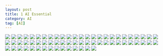 ```yaml
---
layout: post
title: 1 AI Essential
category: AI
tag: [AI]
---
```


<img src="/public/img/PyTorch/Lec1/1.png">
<img src="/public/img/PyTorch/Lec1/2.png">
<img src="/public/img/PyTorch/Lec1/3.png">
<img src="/public/img/PyTorch/Lec1/4.png">
<img src="/public/img/PyTorch/Lec1/image.png">
<img src="/public/img/PyTorch/Lec1/image (1).png">
<img src="/public/img/PyTorch/Lec1/image (2).png">
<img src="/public/img/PyTorch/Lec1/image (3).png">
<img src="/public/img/PyTorch/Lec1/image (4).png">
<img src="/public/img/PyTorch/Lec1/image (5).png">
<img src="/public/img/PyTorch/Lec1/image (6).png">
<img src="/public/img/PyTorch/Lec1/image (7).png">
<img src="/public/img/PyTorch/Lec1/image (8).png">
<img src="/public/img/PyTorch/Lec1/image (9).png">
<img src="/public/img/PyTorch/Lec1/image (10).png">
<img src="/public/img/PyTorch/Lec1/image (11).png">
<img src="/public/img/PyTorch/Lec1/image (12).png">
<img src="/public/img/PyTorch/Lec1/image (13).png">
<img src="/public/img/PyTorch/Lec1/image (14).png">
<img src="/public/img/PyTorch/Lec1/image (15).png">
<img src="/public/img/PyTorch/Lec1/image (16).png">
<img src="/public/img/PyTorch/Lec1/image (17).png">
<img src="/public/img/PyTorch/Lec1/image (18).png">
<img src="/public/img/PyTorch/Lec1/image (19).png">
<img src="/public/img/PyTorch/Lec1/image (20).png">
<img src="/public/img/PyTorch/Lec1/image (21).png">
<img src="/public/img/PyTorch/Lec1/image (22).png">
<img src="/public/img/PyTorch/Lec1/image (23).png">
<img src="/public/img/PyTorch/Lec1/image (24).png">
<img src="/public/img/PyTorch/Lec1/image (25).png">
<img src="/public/img/PyTorch/Lec1/image (26).png">
<img src="/public/img/PyTorch/Lec1/image (27).png">
<img src="/public/img/PyTorch/Lec1/image (28).png">
<img src="/public/img/PyTorch/Lec1/image (29).png">
<img src="/public/img/PyTorch/Lec1/image (30).png">
<img src="/public/img/PyTorch/Lec1/image (31).png">
<img src="/public/img/PyTorch/Lec1/image (32).png">
<img src="/public/img/PyTorch/Lec1/image (33).png">
<img src="/public/img/PyTorch/Lec1/image (34).png">
<img src="/public/img/PyTorch/Lec1/image (35).png">
<img src="/public/img/PyTorch/Lec1/image (36).png">
<img src="/public/img/PyTorch/Lec1/image (37).png">
<img src="/public/img/PyTorch/Lec1/image (38).png">
<img src="/public/img/PyTorch/Lec1/image (39).png">
<img src="/public/img/PyTorch/Lec1/image (40).png">
<img src="/public/img/PyTorch/Lec1/image (41).png">
<img src="/public/img/PyTorch/Lec1/image (42).png">
<img src="/public/img/PyTorch/Lec1/image (43).png">
<img src="/public/img/PyTorch/Lec1/image (44).png">
<img src="/public/img/PyTorch/Lec1/image (46).png">
<img src="/public/img/PyTorch/Lec1/image (47).png">
<img src="/public/img/PyTorch/Lec1/image (48).png">
<img src="/public/img/PyTorch/Lec1/image (49).png">
<img src="/public/img/PyTorch/Lec1/image (50).png">
<img src="/public/img/PyTorch/Lec1/image (51).png">
<img src="/public/img/PyTorch/Lec1/image (52).png">
<img src="/public/img/PyTorch/Lec1/image (53).png">
<img src="/public/img/PyTorch/Lec1/image (54).png">
<img src="/public/img/PyTorch/Lec1/image (55).png">
<img src="/public/img/PyTorch/Lec1/image (56).png">
<img src="/public/img/PyTorch/Lec1/image (57).png">
<img src="/public/img/PyTorch/Lec1/image (58).png">
<img src="/public/img/PyTorch/Lec1/image (59).png">
<img src="/public/img/PyTorch/Lec1/image (60).png">
<img src="/public/img/PyTorch/Lec1/image (61).png">
